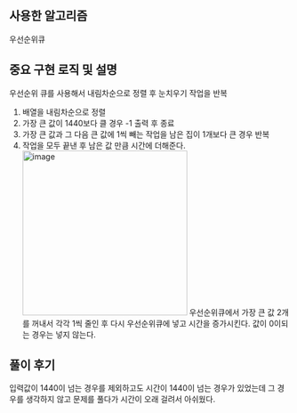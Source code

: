 ## 사용한 알고리즘

우선순위큐

## 중요 구현 로직 및 설명

우선순위 큐를 사용해서 내림차순으로 정렬 후 눈치우기 작업을 반복

1. 배열을 내림차순으로 정렬
2. 가장 큰 값이 1440보다 클 경우 -1 출력 후 종료
3. 가장 큰 값과 그 다음 큰 값에 1씩 빼는 작업을 남은 집이 1개보다 큰 경우 반복
4. 작업을 모두 끝낸 후 남은 값 만큼 시간에 더해준다.
   <img width="296" alt="image" src="https://user-images.githubusercontent.com/45422827/217007480-6b1126e6-57e5-410a-87f5-c7160edd9419.png">
   우선순위큐에서 가장 큰 값 2개를 꺼내서 각각 1씩 줄인 후 다시 우선순위큐에 넣고 시간을 증가시킨다. 값이 0이되는 경우는 넣지 않는다.

## 풀이 후기

입력값이 1440이 넘는 경우를 제외하고도 시간이 1440이 넘는 경우가 있었는데 그 경우를 생각하지 않고 문제를 풀다가 시간이 오래 걸려서 아쉬웠다.
